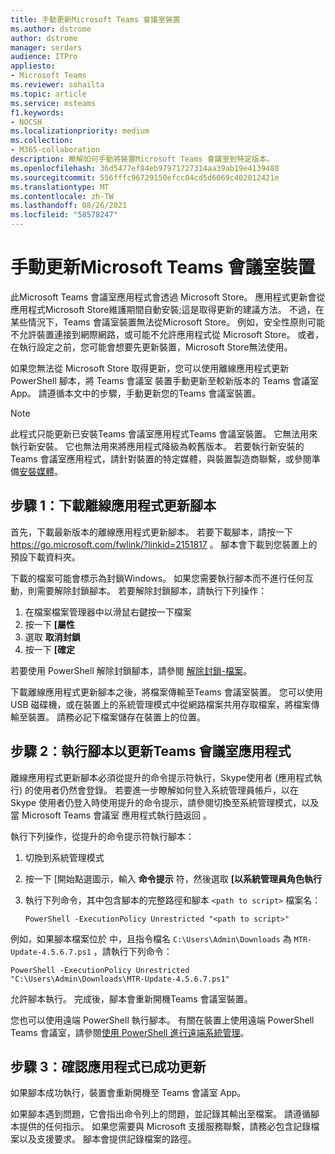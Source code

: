 ```yaml
---
title: 手動更新Microsoft Teams 會議室裝置
ms.author: dstrome
author: dstrome
manager: serdars
audience: ITPro
appliesto:
- Microsoft Teams
ms.reviewer: sohailta
ms.topic: article
ms.service: msteams
f1.keywords:
- NOCSH
ms.localizationpriority: medium
ms.collection:
- M365-collaboration
description: 瞭解如何手動將裝置Microsoft Teams 會議室到特定版本。
ms.openlocfilehash: 36d5477ef84eb97971727314aa39ab19e4139488
ms.sourcegitcommit: 556fffc96729150efcc04cd5d6069c402012421e
ms.translationtype: MT
ms.contentlocale: zh-TW
ms.lasthandoff: 08/26/2021
ms.locfileid: "58578247"
---
```

# <a name="manually-update-a-microsoft-teams-rooms-device"></a>手動更新Microsoft Teams 會議室裝置

此Microsoft Teams 會議室應用程式會透過 Microsoft Store。 應用程式更新會從應用程式Microsoft Store維護期間自動安裝;這是取得更新的建議方法。 不過，在某些情況下，Teams 會議室裝置無法從Microsoft Store。 例如，安全性原則可能不允許裝置連接到網際網路，或可能不允許應用程式從 Microsoft Store。 或者，在執行設定之前，您可能會想要先更新裝置，Microsoft Store無法使用。

如果您無法從 Microsoft Store 取得更新，您可以使用離線應用程式更新 PowerShell 腳本，將 Teams 會議室 裝置手動更新至較新版本的 Teams 會議室 App。 請遵循本文中的步驟，手動更新您的Teams 會議室裝置。

> [!NOTE]
> 此程式只能更新已安裝Teams 會議室應用程式Teams 會議室裝置。 它無法用來執行新安裝。 它也無法用來將應用程式降級為較舊版本。 若要執行新安裝的 Teams 會議室應用程式，請針對裝置的特定媒體，與裝置製造商聯繫，或參閱準備[安裝媒體](console.md#prepare-the-installation-media)。

## <a name="step-1-download-the-offline-app-update-script"></a>步驟 1：下載離線應用程式更新腳本

首先，下載最新版本的離線應用程式更新腳本。 若要下載腳本，請按一下 <https://go.microsoft.com/fwlink/?linkid=2151817> 。 腳本會下載到您裝置上的預設下載資料夾。

下載的檔案可能會標示為封鎖Windows。 如果您需要執行腳本而不進行任何互動，則需要解除封鎖腳本。 若要解除封鎖腳本，請執行下列操作：

1. 在檔案檔案管理器中以滑鼠右鍵按一下檔案
2. 按一下 **[屬性**
3. 選取 **取消封鎖**
4. 按一下 **[確定**

若要使用 PowerShell 解除封鎖腳本，請參閱 [解除封鎖-檔案](/powershell/module/microsoft.powershell.utility/unblock-file?view=powershell-7.1)。

下載離線應用程式更新腳本之後，將檔案傳輸至Teams 會議室裝置。 您可以使用 USB 磁碟機，或在裝置上的系統管理模式中從網路檔案共用存取檔案，將檔案傳輸至裝置。 請務必記下檔案儲存在裝置上的位置。

## <a name="step-2-run-the-script-to-update-the-teams-rooms-app"></a>步驟 2：執行腳本以更新Teams 會議室應用程式

離線應用程式更新腳本必須從提升的命令提示符執行，Skype使用者 (應用程式執行) 的使用者仍然會登錄。 若要進一步瞭解如何登入系統管理員帳戶，以在 Skype 使用者仍登入時使用提升的命令提示，請參閱切換至系統管理模式，以及當 Microsoft Teams 會議室 應用程式執行[時](rooms-operations.md#switching-to-admin-mode-and-back-when-the-microsoft-teams-rooms-app-is-running)返回 。

執行下列操作，從提升的命令提示符執行腳本：

1. 切換到系統管理模式
2. 按一下 [開始點選圖示，輸入 **命令提示** 符，然後選取 **[以系統管理員角色執行**
3. 執行下列命令，其中包含腳本的完整路徑和腳本 `<path to script>` 檔案名：

    ```console
    PowerShell -ExecutionPolicy Unrestricted "<path to script>"
    ```

例如，如果腳本檔案位於 中，且指令檔名 `C:\Users\Admin\Downloads` 為 `MTR-Update-4.5.6.7.ps1` ，請執行下列命令：

```console
PowerShell -ExecutionPolicy Unrestricted "C:\Users\Admin\Downloads\MTR-Update-4.5.6.7.ps1"
```

允許腳本執行。 完成後，腳本會重新開機Teams 會議室裝置。

您也可以使用遠端 PowerShell 執行腳本。 有關在裝置上使用遠端 PowerShell Teams 會議室，請參閱[使用 PowerShell 進行遠端系統管理](rooms-operations.md#remote-management-using-powershell)。

## <a name="step-3-verify-the-app-has-been-updated-successfully"></a>步驟 3：確認應用程式已成功更新

如果腳本成功執行，裝置會重新開機至 Teams 會議室 App。

如果腳本遇到問題，它會指出命令列上的問題，並記錄其輸出至檔案。 請遵循腳本提供的任何指示。 如果您需要與 Microsoft 支援服務聯繫，請務必包含記錄檔案以及支援要求。 腳本會提供記錄檔案的路徑。